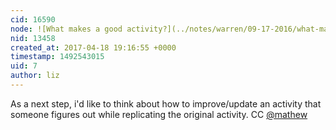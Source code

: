 ```yaml
---
cid: 16590
node: ![What makes a good activity?](../notes/warren/09-17-2016/what-makes-a-good-activity)
nid: 13458
created_at: 2017-04-18 19:16:55 +0000
timestamp: 1492543015
uid: 7
author: liz
---
```


As a next step, i'd like to think about how to improve/update an activity that someone figures out while replicating the original activity. CC [@mathew](/profile/mathew)